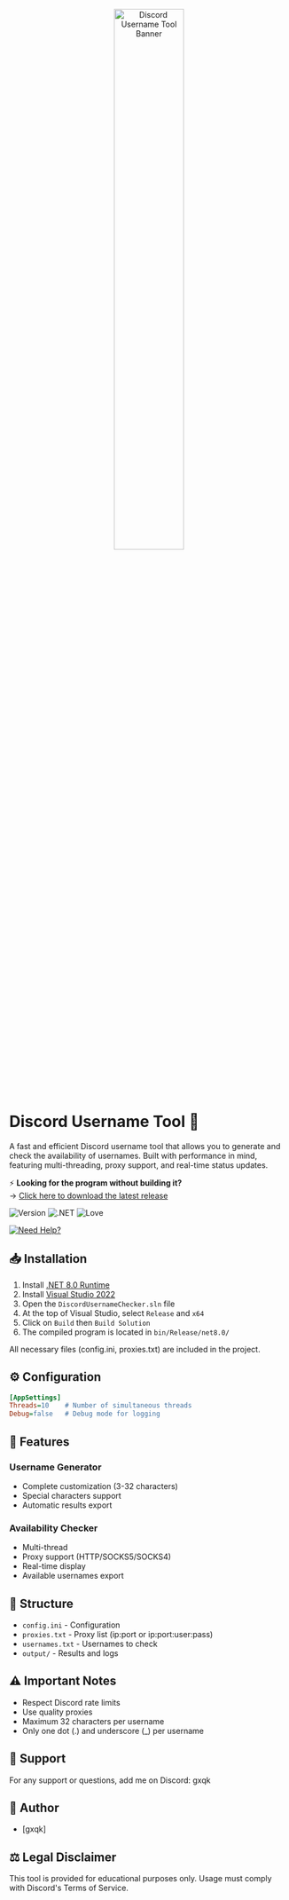<p align="center">
  <img src="https://i.ibb.co/QKrMYFb/Leonardo-Phoenix-Create-a-visually-striking-banner-for-a-Git-Hu-3.jpg" alt="Discord Username Tool Banner" width="50%">
</p>

# Discord Username Tool 🚀

A fast and efficient Discord username tool that allows you to generate and check the availability of usernames. Built with performance in mind, featuring multi-threading, proxy support, and real-time status updates.

⚡ **Looking for the program without building it?**  
→ [Click here to download the latest release](https://github.com/gxqk/DiscordUsernameChecker/releases/latest)

![Version](https://img.shields.io/badge/version-1.0-blue)
![.NET](https://img.shields.io/badge/.NET-8.0-purple)
![Love](https://img.shields.io/badge/Coded%20with-❤-red)

[![Need Help?](https://img.shields.io/badge/Need%20Help%3F-Click%20Here-orange)](#-support)

## 📥 Installation

1. Install [.NET 8.0 Runtime](https://dotnet.microsoft.com/download/dotnet/8.0/runtime)
2. Install [Visual Studio 2022](https://visualstudio.microsoft.com/vs/)
3. Open the `DiscordUsernameChecker.sln` file
4. At the top of Visual Studio, select `Release` and `x64`
5. Click on `Build` then `Build Solution`
6. The compiled program is located in `bin/Release/net8.0/`

All necessary files (config.ini, proxies.txt) are included in the project.

## ⚙️ Configuration

```ini
[AppSettings]
Threads=10    # Number of simultaneous threads
Debug=false   # Debug mode for logging
```

## 📁 Features

### Username Generator
- Complete customization (3-32 characters)
- Special characters support
- Automatic results export

### Availability Checker
- Multi-thread
- Proxy support (HTTP/SOCKS5/SOCKS4)
- Real-time display
- Available usernames export

## 📁 Structure

- `config.ini` - Configuration
- `proxies.txt` - Proxy list (ip:port or ip:port:user:pass)
- `usernames.txt` - Usernames to check
- `output/` - Results and logs

## ⚠️ Important Notes

- Respect Discord rate limits
- Use quality proxies
- Maximum 32 characters per username
- Only one dot (.) and underscore (_) per username

## 💬 Support
For any support or questions, add me on Discord: gxqk

## 🤝 Author
- [gxqk]

## ⚖️ Legal Disclaimer
This tool is provided for educational purposes only. Usage must comply with Discord's Terms of Service.
